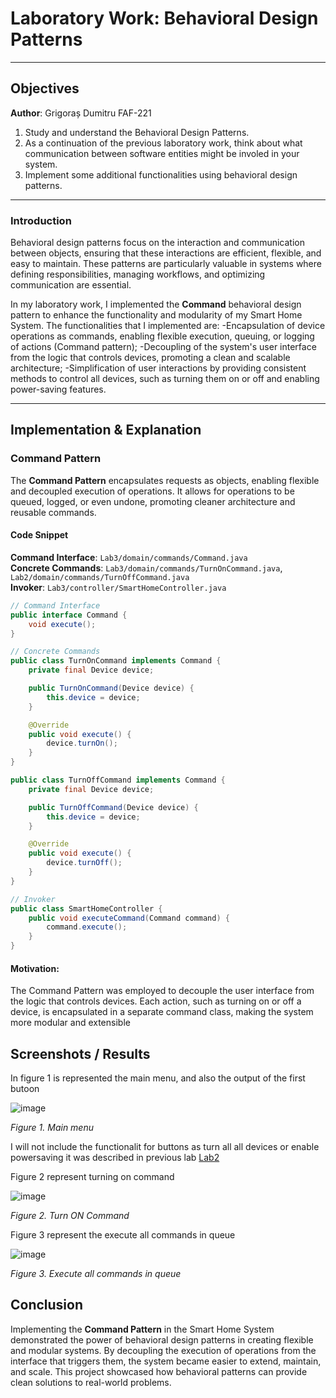 # Laboratory Work: Behavioral Design Patterns

---

## Objectives 
**Author**: Grigoraș Dumitru FAF-221
1. Study and understand the Behavioral Design Patterns.
2. As a continuation of the previous laboratory work, think about what communication between software entities might be involed in your system.
3. Implement some additional functionalities using behavioral design patterns.

----

### Introduction
Behavioral design patterns focus on the interaction and communication between objects, ensuring that these interactions are efficient, flexible, and easy to maintain. These patterns are particularly valuable in systems where defining responsibilities, managing workflows, and optimizing communication are essential.

In my laboratory work, I implemented the **Command** behavioral design pattern to enhance the functionality and modularity of my Smart Home System. The functionalities that I implemented are:
-Encapsulation of device operations as commands, enabling flexible execution, queuing, or logging of actions (Command pattern);
-Decoupling of the system's user interface from the logic that controls devices, promoting a clean and scalable architecture;
-Simplification of user interactions by providing consistent methods to control all devices, such as turning them on or off and enabling power-saving features.

---

## Implementation & Explanation

### **Command Pattern**
The **Command Pattern** encapsulates requests as objects, enabling flexible and decoupled execution of operations. It allows for operations to be queued, logged, or even undone, promoting cleaner architecture and reusable commands.

#### Code Snippet
**Command Interface**: `Lab3/domain/commands/Command.java`  
**Concrete Commands**: `Lab3/domain/commands/TurnOnCommand.java`, `Lab2/domain/commands/TurnOffCommand.java`  
**Invoker**: `Lab3/controller/SmartHomeController.java`  

```java
// Command Interface
public interface Command {
    void execute();
}

// Concrete Commands
public class TurnOnCommand implements Command {
    private final Device device;

    public TurnOnCommand(Device device) {
        this.device = device;
    }

    @Override
    public void execute() {
        device.turnOn();
    }
}

public class TurnOffCommand implements Command {
    private final Device device;

    public TurnOffCommand(Device device) {
        this.device = device;
    }

    @Override
    public void execute() {
        device.turnOff();
    }
}

// Invoker
public class SmartHomeController {
    public void executeCommand(Command command) {
        command.execute();
    }
}
```
#### Motivation:
The Command Pattern was employed to decouple the user interface from the logic that controls devices. Each action, such as turning on or off a device, is encapsulated in a separate command class, making the system more modular and extensible

## Screenshots / Results
In figure 1 is represented the main menu, and also the output of the first butoon

![image](https://github.com/user-attachments/assets/331c147e-18a4-4123-b715-d5e8740a56d6)

_Figure 1. Main menu_

I will not include the functionalit for buttons as turn all all devices or enable powersaving it was described in previous lab [Lab2](https://github.com/qopas/LabsTMSP/blob/86be4ca0310a7644b4495b1396b0f447284105d0/src/main/java/org/example/Lab2/Readme.md)

Figure 2 represent turning on command 

![image](https://github.com/user-attachments/assets/19a08cfc-3c48-433a-80b7-e491969eba3d)

_Figure 2. Turn ON Command_

Figure 3 represent the execute all commands in queue

 ![image](https://github.com/user-attachments/assets/f8d9eafc-5691-4ce6-a118-584edd3640dc)

_Figure 3. Execute all commands in queue_


## Conclusion  
Implementing the **Command Pattern** in the Smart Home System demonstrated the power of behavioral design patterns in creating flexible and modular systems. By decoupling the execution of operations from the interface that triggers them, the system became easier to extend, maintain, and scale. This project showcased how behavioral patterns can provide clean solutions to real-world problems.



